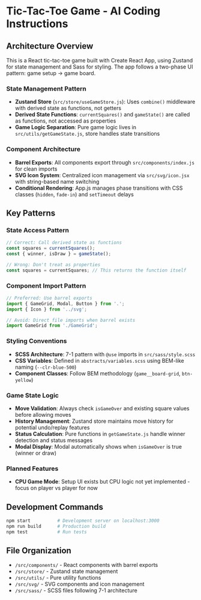 # Tic-Tac-Toe Game - AI Coding Instructions

## Architecture Overview

This is a React tic-tac-toe game built with Create React App, using Zustand for state management and Sass for styling. The app follows a two-phase UI pattern: game setup → game board.

### State Management Pattern

- **Zustand Store** (`src/store/useGameStore.js`): Uses `combine()` middleware with derived state as functions, not getters
- **Derived State Functions**: `currentSquares()` and `gameState()` are called as functions, not accessed as properties
- **Game Logic Separation**: Pure game logic lives in `src/utils/getGameState.js`, store handles state transitions

### Component Architecture

- **Barrel Exports**: All components export through `src/components/index.js` for clean imports
- **SVG Icon System**: Centralized icon management via `src/svg/icon.jsx` with string-based name switching
- **Conditional Rendering**: App.js manages phase transitions with CSS classes (`hidden`, `fade-in`) and `setTimeout` delays

## Key Patterns

### State Access Pattern

```javascript
// Correct: Call derived state as functions
const squares = currentSquares();
const { winner, isDraw } = gameState();

// Wrong: Don't treat as properties
const squares = currentSquares; // This returns the function itself
```

### Component Import Pattern

```javascript
// Preferred: Use barrel exports
import { GameGrid, Modal, Button } from '.';
import { Icon } from '../svg';

// Avoid: Direct file imports when barrel exists
import GameGrid from './GameGrid';
```

### Styling Conventions

- **SCSS Architecture**: 7-1 pattern with `@use` imports in `src/sass/style.scss`
- **CSS Variables**: Defined in `abstracts/variables.scss` using BEM-like naming (`--clr-blue-500`)
- **Component Classes**: Follow BEM methodology (`game__board-grid`, `btn-yellow`)

### Game State Logic

- **Move Validation**: Always check `isGameOver` and existing square values before allowing moves
- **History Management**: Zustand store maintains move history for potential undo/replay features
- **Status Calculation**: Pure functions in `getGameState.js` handle winner detection and status messages
- **Modal Display**: Modal automatically shows when `isGameOver` is true (winner or draw)

### Planned Features

- **CPU Game Mode**: Setup UI exists but CPU logic not yet implemented - focus on player vs player for now

## Development Commands

```bash
npm start          # Development server on localhost:3000
npm run build      # Production build
npm test           # Run tests
```

## File Organization

- `/src/components/` - React components with barrel exports
- `/src/store/` - Zustand state management
- `/src/utils/` - Pure utility functions
- `/src/svg/` - SVG components and icon management
- `/src/sass/` - SCSS files following 7-1 architecture
